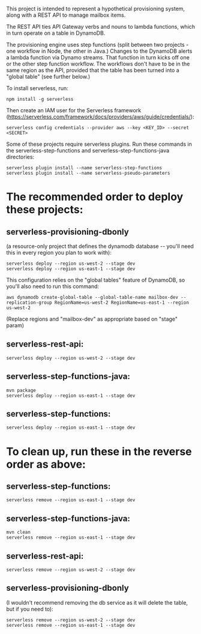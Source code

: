 This project is intended to represent a hypothetical provisioning system, along with a REST API to manage mailbox items.

The REST API ties API Gateway verbs and nouns to lambda functions, which in turn operate on a table in DynamoDB.

The provisioning engine uses step functions (split between two projects - one workflow in Node, the other in Java.) Changes to the DynamoDB alerts a lambda function via Dynamo streams. That function in turn kicks off one or the other step function workflow. The workflows don't have to be in the same region as the API, provided that the table has been turned into a "global table" (see further below.)


To install serverless, run:

```
npm install -g serverless
```

Then create an IAM user for the Serverless framework (https://serverless.com/framework/docs/providers/aws/guide/credentials/):
```
serverless config credentials --provider aws --key <KEY_ID> --secret <SECRET>
```

Some of these projects require serverless plugins. Run these commands in the serverless-step-functions and serverless-step-functions-java directories:
```
serverless plugin install --name serverless-step-functions
serverless plugin install --name serverless-pseudo-parameters
```

# The recommended order to deploy these projects:


## serverless-provisioning-dbonly 
(a resource-only project that defines the dynamodb database -- you'll need this in every region you plan to work with):
```
serverless deploy --region us-west-2 --stage dev
serverless deploy --region us-east-1 --stage dev
```


This configuration relies on the "global tables" feature of DynamoDB, so you'll also need to run this command:
```
aws dynamodb create-global-table --global-table-name mailbox-dev --replication-group RegionName=us-west-2 RegionName=us-east-1 --region us-west-2
```
(Replace regions and "mailbox-dev" as appropriate based on "stage" param)



## serverless-rest-api:
```
serverless deploy --region us-west-2 --stage dev
```

## serverless-step-functions-java:
```
mvn package
serverless deploy --region us-east-1 --stage dev
```

## serverless-step-functions:
```
serverless deploy --region us-east-1 --stage dev
```





# To clean up, run these in the reverse order as above:

## serverless-step-functions:
```
serverless remove --region us-east-1 --stage dev
```

## serverless-step-functions-java:
```
mvn clean
serverless remove --region us-east-1 --stage dev
```

## serverless-rest-api:
```
serverless remove --region us-west-2 --stage dev
```

## serverless-provisioning-dbonly 
(I wouldn't recommend removing the db service as it will delete the table, but if you need to):
```
serverless remove --region us-west-2 --stage dev
serverless remove --region us-east-1 --stage dev
```




